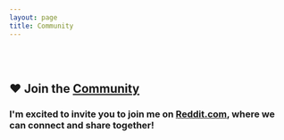 ```yaml
---
layout: page
title: Community
---
```


<br>
<br>

## ♥️ Join the [Community][community]

### I'm excited to invite you to join me on [Reddit.com][community], where we can connect and share together!

<br>
<br>

[community]: https://reddit.com/r/iamprogrammerlk
